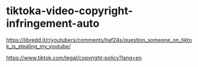 # tiktoka-video-copyright-infringement-auto


https://libredd.it/r/youtubers/comments/haf24s/question_someone_on_tiktok_is_stealing_my_youtube/


https://www.tiktok.com/legal/copyright-policy?lang=en
